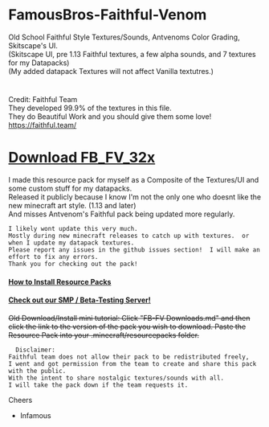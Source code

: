 # FamousBros-Faithful-Venom
Old School Faithful Style Textures/Sounds, Antvenoms Color Grading, Skitscape's UI.  
(Skitscape UI, pre 1.13 Faithful textures, a few alpha sounds, and 7 textures for my Datapacks)  
(My added datapack Textures will not affect Vanilla textutres.)  
#  
Credit: Faithful Team  
They developed 99.9% of the textures in this file.  
They do Beautiful Work and you should give them some love!  
https://faithful.team/  

# [Download FB_FV_32x](https://github.com/InfamousMusicify/FamousBros-Faithful-Venom/blob/master/FB-FV%20Downloads.md)

I made this resource pack for myself as a Composite of the Textures/UI and some custom stuff for my datapacks.  
Released it publicly because I know I'm not the only one who doesnt like the new minecraft art style. (1.13 and later)  
And misses Antvenom's Faithful pack being updated more regularly.  
~~~
I likely wont update this very much.  
Mostly during new minecraft releases to catch up with textures.  or when I update my datapack textures.  
Please report any issues in the github issues section!  I will make an effort to fix any errors.  
Thank you for checking out the pack!  
~~~
#### [How to Install Resource Packs](https://youtu.be/gxeGCGpJq7A)  

#### [Check out our SMP / Beta-Testing Server!](https://tinyurl.com/FBSMCForum)  
 
~~Old Download/Install mini tutorial:  Click "FB-FV Downloads.md" and then click the link to the version of the pack you wish to download.
Paste the Resource Pack into your .minecraft/resourcepacks folder.~~
~~~
  Disclaimer:
Faithful team does not allow their pack to be redistributed freely,  
I went and got permission from the team to create and share this pack with the public.  
With the intent to share nostalgic textures/sounds with all.  
I will take the pack down if the team requests it.  
~~~

Cheers

- Infamous
